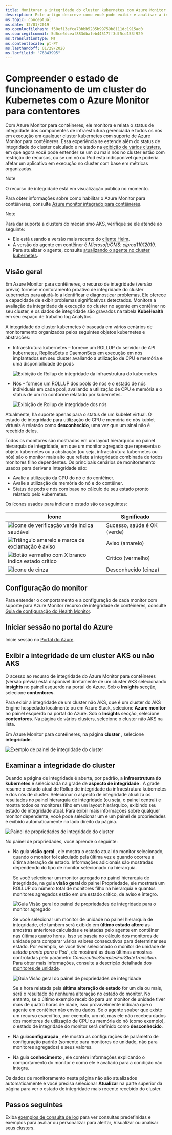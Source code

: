 ```yaml
---
title: Monitorar a integridade do cluster kubernetes com Azure Monitor para contêineres | Microsoft Docs
description: Este artigo descreve como você pode exibir e analisar a integridade de seus clusters AKS e não AKS com Azure Monitor para contêineres.
ms.topic: conceptual
ms.date: 12/01/2019
ms.openlocfilehash: f50ef13efca78bbb5285b99759b8111dc1915ad0
ms.sourcegitcommit: 5d6ce6dceaf883dbafeb44517ff3df5cd153f929
ms.translationtype: MT
ms.contentlocale: pt-PT
ms.lasthandoff: 01/29/2020
ms.locfileid: "76843995"
---
```

# <a name="understand-kubernetes-cluster-health-with-azure-monitor-for-containers"></a>Compreender o estado de funcionamento de um cluster do Kubernetes com o Azure Monitor para contentores

Com Azure Monitor para contêineres, ele monitora e relata o status de integridade dos componentes de infraestrutura gerenciada e todos os nós em execução em qualquer cluster kubernetes com suporte de Azure Monitor para contêineres. Essa experiência se estende além do status de integridade do cluster calculado e relatado na [exibição de vários clusters](container-insights-analyze.md#multi-cluster-view-from-azure-monitor), em que agora você pode entender se um ou mais nós no cluster estão com restrição de recursos, ou se um nó ou Pod está indisponível que poderia afetar um aplicativo em execução no cluster com base em métricas organizadas.

>[!NOTE]
>O recurso de integridade está em visualização pública no momento.
>

Para obter informações sobre como habilitar o Azure Monitor para contêineres, consulte [Azure monitor integrado para contêineres](container-insights-onboard.md).

>[!NOTE]
>Para dar suporte a clusters do mecanismo AKS, verifique se ele atende ao seguinte:
>- Ele está usando a versão mais recente do [cliente Helm](https://helm.sh/docs/using_helm/).
>- A versão do agente em contêiner é *Microsoft/OMS: ciprod11012019*. Para atualizar o agente, consulte [atualizando o agente no cluster kubernetes](container-insights-manage-agent.md#upgrade-agent-on-monitored-kubernetes-cluster).
>

## <a name="overview"></a>Visão geral

Em Azure Monitor para contêineres, o recurso de integridade (versão prévia) fornece monitoramento proativo de integridade do cluster kubernetes para ajudá-lo a identificar e diagnosticar problemas. Ele oferece a capacidade de exibir problemas significativos detectados. Monitora a avaliação da integridade da execução do cluster no agente em contêiner no seu cluster, e os dados de integridade são gravados na tabela **KubeHealth** em seu espaço de trabalho log Analytics. 

A integridade do cluster kubernetes é baseada em vários cenários de monitoramento organizados pelos seguintes objetos kubernetes e abstrações:

- Infraestrutura kubernetes – fornece um ROLLUP do servidor de API kubernetes, ReplicaSets e DaemonSets em execução em nós implantados em seu cluster avaliando a utilização de CPU e memória e uma disponibilidade de pods

    ![Exibição de Rollup de integridade da infraestrutura do kubernetes](./media/container-insights-health/health-view-kube-infra-01.png)

- Nós – fornece um ROLLUP dos pools de nós e o estado de nós individuais em cada pool, avaliando a utilização de CPU e memória e o status de um nó conforme relatado por kubernetes.

    ![Exibição de Rollup de integridade dos nós](./media/container-insights-health/health-view-nodes-01.png)

Atualmente, há suporte apenas para o status de um kubelet virtual. O estado de integridade para utilização de CPU e memória de nós kublet virtuais é relatado como **desconhecido**, uma vez que um sinal não é recebido deles.

Todos os monitores são mostrados em um layout hierárquico no painel hierarquia de integridade, em que um monitor agregado que representa o objeto kubernetes ou a abstração (ou seja, infraestrutura kubernetes ou nós) são o monitor mais alto que reflete a integridade combinada de todos monitores filho dependentes. Os principais cenários de monitoramento usados para derivar a integridade são:

* Avalie a utilização da CPU do nó e do contêiner.
* Avalie a utilização de memória do nó e do contêiner.
* Status de pods e nós com base no cálculo de seu estado pronto relatado pelo kubernetes.

Os ícones usados para indicar o estado são os seguintes:

|Ícone|Significado|  
|--------|-----------|  
|![Ícone de verificação verde indica saudável](./media/container-insights-health/healthyicon.png)|Sucesso, saúde é OK (verde)|  
|![Triângulo amarelo e marca de exclamação é aviso](./media/container-insights-health/warningicon.png)|Aviso (amarelo)|  
|![Botão vermelho com X branco indica estado crítico](./media/container-insights-health/criticalicon.png)|Crítico (vermelho)|  
|![Ícone de cinza](./media/container-insights-health/grayicon.png)|Desconhecido (cinza)|  

## <a name="monitor-configuration"></a>Configuração do monitor

Para entender o comportamento e a configuração de cada monitor com suporte para Azure Monitor recurso de integridade de contêineres, consulte [Guia de configuração do Health Monitor](container-insights-health-monitors-config.md).

## <a name="sign-in-to-the-azure-portal"></a>Iniciar sessão no portal do Azure

Inicie sessão no [Portal do Azure](https://portal.azure.com). 

## <a name="view-health-of-an-aks-or-non-aks-cluster"></a>Exibir a integridade de um cluster AKS ou não AKS

O acesso ao recurso de integridade do Azure Monitor para contêineres (versão prévia) está disponível diretamente de um cluster AKS selecionando **insights** no painel esquerdo na portal do Azure. Sob o **Insights** secção, selecione **contentores**. 

Para exibir a integridade de um cluster não AKS, que é um cluster do AKS Engine hospedado localmente ou em Azure Stack, selecione **Azure monitor** no painel esquerdo na portal do Azure. Sob o **Insights** secção, selecione **contentores**.  Na página de vários clusters, selecione o cluster não AKS na lista.

Em Azure Monitor para contêineres, na página **cluster** , selecione **integridade**.

![Exemplo de painel de integridade do cluster](./media/container-insights-health/container-insights-health-page.png)

## <a name="review-cluster-health"></a>Examinar a integridade do cluster

Quando a página de integridade é aberta, por padrão, a **infraestrutura do kubernetes** é selecionada na grade de **aspecto de integridade** .  A grade resume o estado atual de Rollup de integridade da infraestrutura kubernetes e dos nós de cluster. Selecionar o aspecto de integridade atualiza os resultados no painel hierarquia de integridade (ou seja, o painel central) e mostra todos os monitores filho em um layout hierárquico, exibindo seu estado de integridade atual. Para exibir mais informações sobre qualquer monitor dependente, você pode selecionar um e um painel de propriedades é exibido automaticamente no lado direito da página. 

![Painel de propriedades de integridade do cluster](./media/container-insights-health/health-view-property-pane.png)

No painel de propriedades, você aprende o seguinte:

- Na guia **visão geral** , ele mostra o estado atual do monitor selecionado, quando o monitor foi calculado pela última vez e quando ocorreu a última alteração de estado. Informações adicionais são mostradas dependendo do tipo de monitor selecionado na hierarquia.

    Se você selecionar um monitor agregado no painel hierarquia de integridade, na guia **visão geral** do painel Propriedade, ele mostrará um ROLLUP do número total de monitores filho na hierarquia e quantos monitores agregados estão em um estado crítico, de aviso e íntegro. 

    ![Guia Visão geral do painel de propriedades de integridade para o monitor agregado](./media/container-insights-health/health-overview-aggregate-monitor.png)

    Se você selecionar um monitor de unidade no painel hierarquia de integridade, ele também será exibido em **último estado altere** as amostras anteriores calculadas e relatadas pelo agente em contêiner nas últimas quatro horas. Isso se baseia no cálculo dos monitores de unidade para comparar vários valores consecutivos para determinar seu estado. Por exemplo, se você tiver selecionado o monitor de unidade de *estado pronto para o Pod* , ele mostrará as duas últimas amostras controladas pelo parâmetro *ConsecutiveSamplesForStateTransition*. Para obter mais informações, consulte a descrição detalhada dos [monitores de unidade](container-insights-health-monitors-config.md#unit-monitors).
    
    ![Guia Visão geral do painel de propriedades de integridade](./media/container-insights-health/health-overview-unit-monitor.png)

    Se a hora relatada pela **última alteração de estado** for um dia ou mais, será o resultado de nenhuma alteração no estado do monitor. No entanto, se o último exemplo recebido para um monitor de unidade tiver mais de quatro horas de idade, isso provavelmente indicará que o agente em contêiner não enviou dados. Se o agente souber que existe um recurso específico, por exemplo, um nó, mas ele não recebeu dados dos monitores de utilização de CPU ou memória do nó (como exemplo), o estado de integridade do monitor será definido como **desconhecido**.  

- Na guia**configuração** , ele mostra as configurações de parâmetro de configuração padrão (somente para monitores de unidade, não para monitores agregados) e seus valores.
- Na guia **conhecimento** , ele contém informações explicando o comportamento do monitor e como ele é avaliado para a condição não íntegra.

Os dados de monitoramento nesta página não são atualizados automaticamente e você precisa selecionar **Atualizar** na parte superior da página para ver o estado de integridade mais recente recebido do cluster.

## <a name="next-steps"></a>Passos seguintes

Exiba [exemplos de consulta de log](container-insights-log-search.md#search-logs-to-analyze-data) para ver consultas predefinidas e exemplos para avaliar ou personalizar para alertar, Visualizar ou analisar seus clusters.
